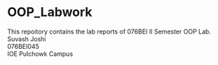 # OOP_Labwork
This repoitory contains the lab reports of 076BEI II Semester OOP Lab.<br />
Suvash Joshi <br />
076BEI045<br />
IOE Pulchowk Campus <br />
